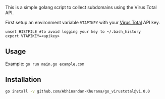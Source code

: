 This is a simple golang script to collect subdomains using the Virus Total API.

First setup an environment variable `VTAPIKEY` with your [Virus Total](https://www.virustotal.com) API key.

```shell
unset HISTFILE #to avoid logging your key to ~/.bash_history
export VTAPIKEY=<apikey>
```

## Usage

Example: `go run main.go example.com`

## Installation

```bash
go install -v github.com/Abhinandan-Khurana/go_virustotal@v1.0.0
```
